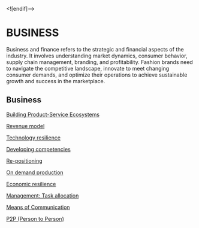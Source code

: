 ﻿<![endif]-->

# BUSINESS 

Business and finance refers to the strategic and financial aspects of the industry. It involves understanding market dynamics, consumer behavior, supply chain management, branding, and profitability. Fashion brands need to navigate the competitive landscape, innovate to meet changing consumer demands, and optimize their operations to achieve sustainable growth and success in the marketplace.

## Business

[Building Product-Service Ecosystems](#building-product-service-ecosystems)

[Revenue model](#revenue-model)

[Technology resilience](#technology-resilience)

[Developing competencies](#developing-competencies)

[Re-positioning](#re-positioning)

[On demand production](#on-demand-production)

[Economic resilience](#economic-resilience)

[Management: Task allocation](#management-ask-allocation)

[Means of Communication](#means-of-communication)

[P2P (Person to Person)](#p2p)
